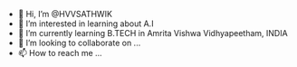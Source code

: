 - 👋 Hi, I’m @HVVSATHWIK
- 👀 I’m interested in learning about A.I
- 🌱 I’m currently learning B.TECH in Amrita Vishwa Vidhyapeetham, INDIA
- 💞️ I’m looking to collaborate on ...
- 📫 How to reach me ...

<!---
HVVSATHWIK/HVVSATHWIK is a ✨ special ✨ repository because its `README.md` (this file) appears on your GitHub profile.
You can click the Preview link to take a look at your changes.
--->
